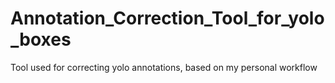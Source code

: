 # Annotation_Correction_Tool_for_yolo_boxes
Tool used for correcting yolo annotations, based on my personal workflow

